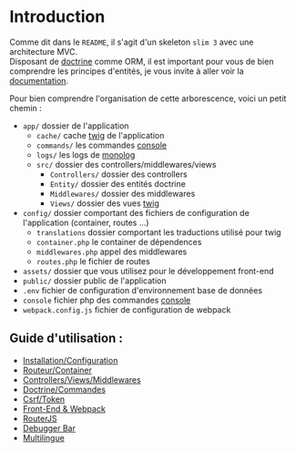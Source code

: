 # Introduction

Comme dit dans le `README`, il s'agit d'un skeleton `slim 3` avec une architecture MVC.<br>
Disposant de [doctrine](https://github.com/doctrine/doctrine2) comme ORM, il est important pour vous de bien comprendre les principes d'entités, je vous invite à aller voir la [documentation](http://docs.doctrine-project.org/projects/doctrine-orm/en/latest/).<br>

Pour bien comprendre l'organisation de cette arborescence, voici un petit chemin :

- `app/` dossier de l'application
  - `cache/` cache [twig](https://github.com/slimphp/Twig-View) de l'application
  - `commands/` les commandes [console](https://github.com/symfony/console)
  - `logs/` les logs de [monolog](https://github.com/Seldaek/monolog)
  - `src/` dossier des controllers/middlewares/views
    - `Controllers/` dossier des controllers
    - `Entity/` dossier des entités doctrine
    - `Middlewares/` dossier des middlewares
    - `Views/` dossier des vues [twig](https://github.com/slimphp/Twig-View)
- `config/` dossier comportant des fichiers de configuration de l'application (container, routes ...)
    - `translations` dossier comportant les traductions utilisé pour twig
    - `container.php` le container de dépendences
    - `middlewares.php` appel des middlewares
    - `routes.php` le fichier de routes
- `assets/` dossier que vous utilisez pour le développement front-end
- `public/` dossier public de l'application
- `.env` fichier de configuration d'environnement base de données
- `console` fichier php des commandes [console](https://github.com/symfony/console)
- `webpack.config.js` fichier de configuration de webpack


## Guide d'utilisation :
- [Installation/Configuration](https://github.com/SimonDevelop/slim-doctrine/blob/master/docs/chapter01.md)
- [Routeur/Container](https://github.com/SimonDevelop/slim-doctrine/blob/master/docs/chapter02.md)
- [Controllers/Views/Middlewares](https://github.com/SimonDevelop/slim-doctrine/blob/master/docs/chapter03.md)
- [Doctrine/Commandes](https://github.com/SimonDevelop/slim-doctrine/blob/master/docs/chapter04.md)
- [Csrf/Token](https://github.com/SimonDevelop/slim-doctrine/blob/master/docs/chapter05.md)
- [Front-End & Webpack](https://github.com/SimonDevelop/slim-doctrine/blob/master/docs/chapter06.md)
- [RouterJS](https://github.com/SimonDevelop/slim-doctrine/blob/master/docs/chapter07.md)
- [Debugger Bar](https://github.com/SimonDevelop/slim-doctrine/blob/master/docs/chapter08.md)
- [Multilingue](https://github.com/SimonDevelop/slim-doctrine/blob/master/docs/chapter09.md)
